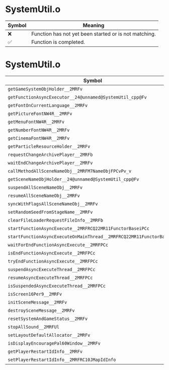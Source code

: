 # SystemUtil.o
| Symbol | Meaning 
| ------------- | ------------- 
| :x: | Function has not yet been started or is not matching. 
| :white_check_mark: | Function is completed. 


# SystemUtil.o
| Symbol | Decompiled? |
| ------------- | ------------- |
| `getGameSystemObjHolder__2MRFv` | :x: |
| `getFunctionAsyncExecutor__24@unnamed@SystemUtil_cpp@Fv` | :x: |
| `getFontOnCurrentLanguage__2MRFv` | :x: |
| `getPictureFontNW4R__2MRFv` | :x: |
| `getMenuFontNW4R__2MRFv` | :x: |
| `getNumberFontNW4R__2MRFv` | :x: |
| `getCinemaFontNW4R__2MRFv` | :x: |
| `getParticleResourceHolder__2MRFv` | :x: |
| `requestChangeArchivePlayer__2MRFb` | :x: |
| `waitEndChangeArchivePlayer__2MRFv` | :x: |
| `callMethodAllSceneNameObj__2MRFM7NameObjFPCvPv_v` | :x: |
| `getSceneNameObjHolder__24@unnamed@SystemUtil_cpp@Fv` | :x: |
| `suspendAllSceneNameObj__2MRFv` | :x: |
| `resumeAllSceneNameObj__2MRFv` | :x: |
| `syncWithFlagsAllSceneNameObj__2MRFv` | :x: |
| `setRandomSeedFromStageName__2MRFv` | :x: |
| `clearFileLoaderRequestFileInfo__2MRFb` | :x: |
| `startFunctionAsyncExecute__2MRFRCQ22MR11FunctorBaseiPCc` | :x: |
| `startFunctionAsyncExecuteOnMainThread__2MRFRCQ22MR11FunctorBasePCc` | :x: |
| `waitForEndFunctionAsyncExecute__2MRFPCc` | :x: |
| `isEndFunctionAsyncExecute__2MRFPCc` | :x: |
| `tryEndFunctionAsyncExecute__2MRFPCc` | :x: |
| `suspendAsyncExecuteThread__2MRFPCc` | :x: |
| `resumeAsyncExecuteThread__2MRFPCc` | :x: |
| `isSuspendedAsyncExecuteThread__2MRFPCc` | :x: |
| `isScreen16Per9__2MRFv` | :x: |
| `initSceneMessage__2MRFv` | :x: |
| `destroySceneMessage__2MRFv` | :x: |
| `resetSystemAndGameStatus__2MRFv` | :x: |
| `stopAllSound__2MRFUl` | :x: |
| `setLayoutDefaultAllocator__2MRFv` | :white_check_mark: |
| `isDisplayEncouragePal60Window__2MRFv` | :x: |
| `getPlayerRestartIdInfo__2MRFv` | :x: |
| `setPlayerRestartIdInfo__2MRFRC10JMapIdInfo` | :x: |
